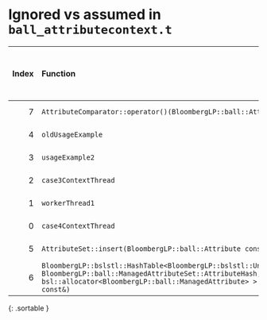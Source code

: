 # Ignored vs assumed in `ball_attributecontext.t`

<script src="../sorttable.js"></script>
|   Index | Function                                                                                                                                                                                                                                                                                                                                                      |   Difference in number of lines | Function size difference in bytes   | Disassembly                                                             | Number of lines in assumed build   | Number of bytes in assumed build   | Number of lines in ignored build   | Number of bytes in ignored build   |
|--------:|:--------------------------------------------------------------------------------------------------------------------------------------------------------------------------------------------------------------------------------------------------------------------------------------------------------------------------------------------------------------|--------------------------------:|:------------------------------------|:------------------------------------------------------------------------|:-----------------------------------|:-----------------------------------|:-----------------------------------|:-----------------------------------|
|       7 | `AttributeComparator::operator()(BloombergLP::ball::Attribute const&, BloombergLP::ball::Attribute const&) const`                                                                                                                                                                                                                                             |                              -4 | -16                                 | [Assumed](7.assume.s.txt), [Ignored](7.none.s.txt), [Diff](7.diff.html) | 176                                | 4,275,696                          | 192                                | 4,265,312                          |
|       4 | `oldUsageExample`                                                                                                                                                                                                                                                                                                                                             |                             142 | 672                                 | [Assumed](4.assume.s.txt), [Ignored](4.none.s.txt), [Diff](4.diff.html) | 4,336                              | 4,222,896                          | 3,664                              | 4,220,240                          |
|       3 | `usageExample2`                                                                                                                                                                                                                                                                                                                                               |                             154 | 688                                 | [Assumed](3.assume.s.txt), [Ignored](3.none.s.txt), [Diff](3.diff.html) | 2,400                              | 4,218,144                          | 1,712                              | 4,217,408                          |
|       2 | `case3ContextThread`                                                                                                                                                                                                                                                                                                                                          |                             196 | 864                                 | [Assumed](2.assume.s.txt), [Ignored](2.none.s.txt), [Diff](2.diff.html) | 5,536                              | 4,238,336                          | 4,672                              | 4,233,520                          |
|       1 | `workerThread1`                                                                                                                                                                                                                                                                                                                                               |                             287 | 1,232                               | [Assumed](1.assume.s.txt), [Ignored](1.none.s.txt), [Diff](1.diff.html) | 2,224                              | 4,220,544                          | 992                                | 4,219,120                          |
|       0 | `case4ContextThread`                                                                                                                                                                                                                                                                                                                                          |                             311 | 1,488                               | [Assumed](0.assume.s.txt), [Ignored](0.none.s.txt), [Diff](0.diff.html) | 8,928                              | 4,229,408                          | 7,440                              | 4,226,080                          |
|       5 | `AttributeSet::insert(BloombergLP::ball::Attribute const&)`                                                                                                                                                                                                                                                                                                   |                              63 | 176                                 | [Assumed](5.assume.s.txt), [Ignored](5.none.s.txt), [Diff](5.diff.html) | 192                                | 4,217,312                          | 16                                 | 4,216,752                          |
|       6 | `BloombergLP::bslstl::HashTable<BloombergLP::bslstl::UnorderedSetKeyConfiguration<BloombergLP::ball::ManagedAttribute>, BloombergLP::ball::ManagedAttributeSet::AttributeHash, bsl::equal_to<BloombergLP::ball::ManagedAttribute>, bsl::allocator<BloombergLP::ball::ManagedAttribute> >::insertIfMissing(bool*, BloombergLP::ball::ManagedAttribute const&)` |                               7 | 32                                  | [Assumed](6.assume.s.txt), [Ignored](6.none.s.txt), [Diff](6.diff.html) | 816                                | 4,271,712                          | 784                                | 4,261,840                          |
{: .sortable }

